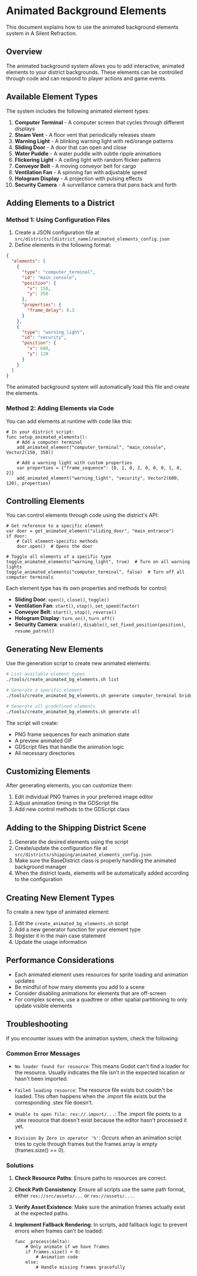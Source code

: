 # Animated Background Elements

This document explains how to use the animated background elements system in A Silent Refraction.

## Overview

The animated background system allows you to add interactive, animated elements to your district backgrounds. These elements can be controlled through code and can respond to player actions and game events.


## Available Element Types

The system includes the following animated element types:

1. **Computer Terminal** - A computer screen that cycles through different displays
2. **Steam Vent** - A floor vent that periodically releases steam
3. **Warning Light** - A blinking warning light with red/orange patterns
4. **Sliding Door** - A door that can open and close
5. **Water Puddle** - A water puddle with subtle ripple animations
6. **Flickering Light** - A ceiling light with random flicker patterns
7. **Conveyor Belt** - A moving conveyor belt for cargo
8. **Ventilation Fan** - A spinning fan with adjustable speed
9. **Hologram Display** - A projection with pulsing effects
10. **Security Camera** - A surveillance camera that pans back and forth

## Adding Elements to a District

### Method 1: Using Configuration Files

1. Create a JSON configuration file at `src/districts/[district_name]/animated_elements_config.json`
2. Define elements in the following format:

```json
{
  "elements": [
    {
      "type": "computer_terminal",
      "id": "main_console",
      "position": {
        "x": 150,
        "y": 350
      },
      "properties": {
        "frame_delay": 0.3
      }
    },
    {
      "type": "warning_light",
      "id": "security",
      "position": {
        "x": 600,
        "y": 120
      }
    }
  ]
}
```

The animated background system will automatically load this file and create the elements.

### Method 2: Adding Elements via Code

You can add elements at runtime with code like this:

```gdscript
# In your district script:
func setup_animated_elements():
    # Add a computer terminal
    add_animated_element("computer_terminal", "main_console", Vector2(150, 350))
    
    # Add a warning light with custom properties
    var properties = {"frame_sequence": [0, 1, 0, 2, 0, 0, 0, 1, 0, 2]}
    add_animated_element("warning_light", "security", Vector2(600, 120), properties)
```

## Controlling Elements

You can control elements through code using the district's API:

```gdscript
# Get reference to a specific element
var door = get_animated_element("sliding_door", "main_entrance")
if door:
    # Call element-specific methods
    door.open()  # Opens the door
    
# Toggle all elements of a specific type
toggle_animated_elements("warning_light", true)  # Turn on all warning lights
toggle_animated_elements("computer_terminal", false)  # Turn off all computer terminals
```

Each element type has its own properties and methods for control:

- **Sliding Door**: `open()`, `close()`, `toggle()`
- **Ventilation Fan**: `start()`, `stop()`, `set_speed(factor)`
- **Conveyor Belt**: `start()`, `stop()`, `reverse()`
- **Hologram Display**: `turn_on()`, `turn_off()`
- **Security Camera**: `enable()`, `disable()`, `set_fixed_position(position)`, `resume_patrol()`

## Generating New Elements

Use the generation script to create new animated elements:

```bash
# List available element types
./tools/create_animated_bg_elements.sh list

# Generate a specific element
./tools/create_animated_bg_elements.sh generate computer_terminal bridge_console

# Generate all predefined elements
./tools/create_animated_bg_elements.sh generate-all
```

The script will create:
- PNG frame sequences for each animation state
- A preview animated GIF
- GDScript files that handle the animation logic
- All necessary directories

## Customizing Elements

After generating elements, you can customize them:

1. Edit individual PNG frames in your preferred image editor
2. Adjust animation timing in the GDScript file
3. Add new control methods to the GDScript class

## Adding to the Shipping District Scene

1. Generate the desired elements using the script
2. Create/update the configuration file at `src/districts/shipping/animated_elements_config.json`
3. Make sure the BaseDistrict class is properly handling the animated background manager
4. When the district loads, elements will be automatically added according to the configuration

## Creating New Element Types

To create a new type of animated element:

1. Edit the `create_animated_bg_elements.sh` script
2. Add a new generator function for your element type
3. Register it in the main case statement
4. Update the usage information

## Performance Considerations

- Each animated element uses resources for sprite loading and animation updates
- Be mindful of how many elements you add to a scene
- Consider disabling animations for elements that are off-screen
- For complex scenes, use a quadtree or other spatial partitioning to only update visible elements

## Troubleshooting

If you encounter issues with the animation system, check the following:

### Common Error Messages

- `No loader found for resource`: This means Godot can't find a loader for the resource. Usually indicates the file isn't in the expected location or hasn't been imported.

- `Failed loading resource`: The resource file exists but couldn't be loaded. This often happens when the .import file exists but the corresponding .stex file doesn't.

- `Unable to open file: res://.import/...`: The .import file points to a .stex resource that doesn't exist because the editor hasn't processed it yet.

- `Division By Zero in operator '%'`: Occurs when an animation script tries to cycle through frames but the frames array is empty (frames.size() == 0).

### Solutions

1. **Check Resource Paths**: Ensure paths to resources are correct.

2. **Check Path Consistency**: Ensure all scripts use the same path format, either `res://src/assets/...` or `res://assets/...`.

3. **Verify Asset Existence**: Make sure the animation frames actually exist at the expected paths.

4. **Implement Fallback Rendering**: In scripts, add fallback logic to prevent errors when frames can't be loaded:
   ```gdscript
   func _process(delta):
       # Only animate if we have frames
       if frames.size() > 0:
           # Animation code
       else:
           # Handle missing frames gracefully
   ```

